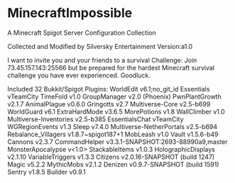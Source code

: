 # MinecraftImpossible
A Minecraft Spigot Server Configuration Collection

Collected and Modified by Silversky Entertainment
Version:a1.0

I want to invite you and your friends to a survival Challenge: 
Join 73.45.157.143:25566 but be prepared for the hardest Minecraft survival challenge you have ever experienced. 
Goodluck.

Included 32 Bukkit/Spigot Plugins:
WorldEdit v6.1;no_git_id 
Essentials vTeamCity
TimeFold v1.0
GroupManager v2.0 (Phoenix)
PwnPlantGrowth v2.1.7
AnimalPlague v0.6.0
Gringotts v2.7
Multiverse-Core v2.5-b699
WorldGuard v6.1
ExtraHardMode v3.6.5
MorePotions v1.8
WallClimber v1.0 
Multiverse-Inventories v2.5-b385
EssentialsChat vTeamCity
WGRegionEvents v1.3
Sleep v7.4.0
Multiverse-NetherPortals v2.5-b694
Rebalance_Villagers v1.8.7~spigot187+1
MobLeash v1.0
Vault v1.5.6-b49
Cannons v2.3.7
CommandHelper v3.3.1-SNAPSHOT:2693-88990a9,master
MonsterApocalypse v<1.0>
StackableItems v1.0.3
HolographicDisplays v2.1.10
VariableTriggers v1.3.3
Citizens v2.0.16-SNAPSHOT (build 1247)
Magic v5.2.2 
MythicMobs v2.1.2
Denizen v0.9.7-SNAPSHOT (build 1591)
Sentry v1.8.5
Builder v0.9.1
